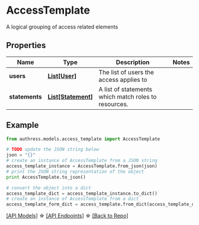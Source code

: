 # AccessTemplate

A logical grouping of access related elements

## Properties
Name | Type | Description | Notes
------------ | ------------- | ------------- | -------------
**users** | [**List[User]**](User.md) | The list of users the access applies to |
**statements** | [**List[Statement]**](Statement.md) | A list of statements which match roles to resources. |

## Example

```python
from authress.models.access_template import AccessTemplate

# TODO update the JSON string below
json = "{}"
# create an instance of AccessTemplate from a JSON string
access_template_instance = AccessTemplate.from_json(json)
# print the JSON string representation of the object
print AccessTemplate.to_json()

# convert the object into a dict
access_template_dict = access_template_instance.to_dict()
# create an instance of AccessTemplate from a dict
access_template_form_dict = access_template.from_dict(access_template_dict)
```
[[API Models]](./README.md#documentation-for-models) ☆ [[API Endpoints]](./README.md#documentation-for-api-endpoints) ☆ [[Back to Repo]](../README.md)


